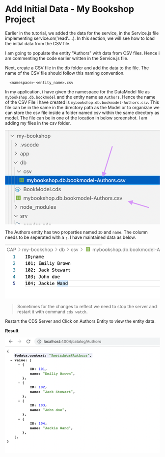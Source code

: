 # Add Initial Data - My Bookshop Project 

Earlier in the tutorial, we added the data for the service, in the Service.js file implementing service.on('read'....). 
In this section, we will see how to load the initial data from the CSV file. 

I am going to populate the entity "Authors" with data from CSV files. Hence i am commenting the code earlier written in the Service.js file. 

Next, create a CSV file in the db folder and add the data to the file. The name of the CSV file should follow this naming convention. 

``` 
  <namespace>-<entity_name>.csv
```

In my application, i have given the namespace for the DataModel file as ```mybookshop.db.bookmodel``` and the entity name as ```Authors```. 
Hence the name of the CSV File i have created is ```mybookshop.db.bookmodel-Authors.csv```. This file can be in the same in the directory path as the Model or to organizae we can store the csv file inside a folder named csv within the same directory as model. The file can be in one of the location in below screenshot. I am adding my files in the csv folder.

<img src="./assets/images/csv-file-location-bookshop.png" width="700" />

The Authors entity has two properties named ```ID``` and ```name```. 
The column needs to be seperated with a ```;```. 
I have maintained data as below. 

<img src="./assets/images/csv-data-bookshop.png" width="700" />

> Sometimes for the changes to reflect we need to stop the server and restart it with command ```cds watch```.

Restart the CDS Server and Click on Authors Entity to view the entity data. 

**Result**

<img src="./assets/images/author-entity-bookshop.png" width="700" />
